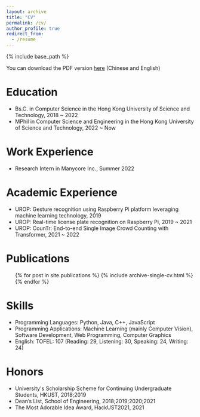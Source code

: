 ```yaml
---
layout: archive
title: "CV"
permalink: /cv/
author_profile: true
redirect_from:
  - /resume
---
```


{% include base_path %}

You can download the PDF version [here](shimmer93.github.io/files/cv.pdf) (Chinese and English)

Education
======
* Bs.C. in Computer Science in the Hong Kong University of Science and Technology, 2018 ~ 2022
* MPhil in Computer Science and Engineering in the Hong Kong University of Science and Technology, 2022 ~ Now

Work Experience
======
* Research Intern in Manycore Inc., Summer 2022
  
Academic Experience
======
* UROP: Gesture recognition using Raspberry Pi platform leveraging machine learning technology, 2019
* UROP: Real-time license plate recognition on Raspberry Pi, 2019 ~ 2021
* UROP: CounTr: End-to-end Single Image Crowd Counting with Transformer, 2021 ~ 2022

Publications
======
  <ul>{% for post in site.publications %}
    {% include archive-single-cv.html %}
  {% endfor %}</ul>

Skills
======
* Programming Languages: Python, Java, C++, JavaScript
* Programming Applications: Machine Learning (mainly Computer Vision), Software Development, Web Programming, Computer Graphics
* English: TOFEL: 107 (Reading: 29, Listening: 30, Speaking: 24, Writing: 24)

Honors
======
* University's Scholarship Scheme for Continuing Undergraduate Students, HKUST, 2018;2019
* Dean’s List, School of Engineering, 2018;2019;2020;2021
* The Most Adorable Idea Award, HackUST2021, 2021